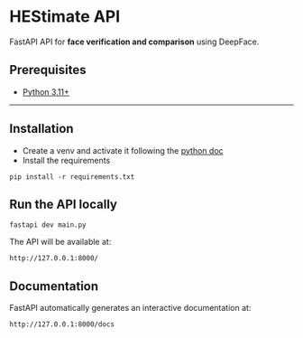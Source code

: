 # HEStimate API

FastAPI API for **face verification and comparison** using DeepFace.

## Prerequisites

- [Python 3.11+](https://www.python.org/)
---

## Installation

- Create a venv and activate it following the [python doc](https://docs.python.org/3/library/venv.html)
- Install the requirements

```
pip install -r requirements.txt
```

## Run the API locally
```
fastapi dev main.py 
```

The API will be available at:

```
http://127.0.0.1:8000/
```

## Documentation
FastAPI automatically generates an interactive documentation at:
```
http://127.0.0.1:8000/docs
```
